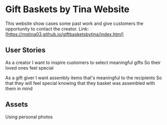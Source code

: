 # Gift Baskets by Tina Website

This website show cases some past work and give customers the opportunity to contact the creator.
Link: [https://mstina03.github.io/giftbasketsbytina/index.html]

## User Stories

As a creator 
I want to inspire customers to select meaningful gifts
So their loved ones feel special 

As a gift giver
I want assembly items that's meaningful to the recipients 
So that they will feel special knowing that they basket was assembled with them in mind 

## Assets
Using personal photos 
